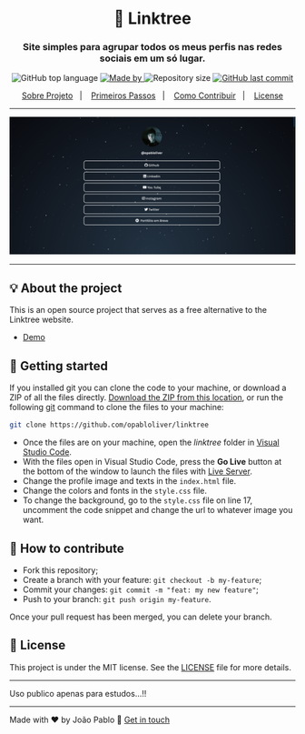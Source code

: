 <h1 align="center">🌲 Linktree</h1>
<h3 align="center">Site simples para agrupar todos os meus perfis nas redes sociais em um só lugar.</h3>

<p align="center">
  <img alt="GitHub top language" src="https://img.shields.io/github/languages/top/opabloliver/linktree?color=04D361&labelColor=000000">
  
  <a href="https://www.linkedin.com/in/opabloliver/">
    <img alt="Made by" src="https://img.shields.io/static/v1?label=made%20by&message=John%20Emerson&color=04D361&labelColor=000000">
  </a>
  
  <img alt="Repository size" src="https://img.shields.io/github/repo-size/opabloliver/linktree?color=04D361&labelColor=000000">
  
  <a href="https://github.com/opabloliver/linktree/commits/master">
    <img alt="GitHub last commit" src="https://img.shields.io/github/last-commit/opabloliver/linktree?color=04D361&labelColor=000000">
  </a>
</p>

<p align="center">
  <a href="#-about-the-project">Sobre Projeto</a>&nbsp;&nbsp;&nbsp;|&nbsp;&nbsp;&nbsp;
  <a href="#-getting-started">Primeiros Passos</a>&nbsp;&nbsp;&nbsp;|&nbsp;&nbsp;&nbsp;
  <a href="#-how-to-contribute">Como Contribuir</a>&nbsp;&nbsp;&nbsp;|&nbsp;&nbsp;&nbsp;
  <a href="#-license">License</a>
</p>

---

<p align="center">
  <img alt="screenshot" src="screenshot.png">
</p>

---

## 💡 About the project

This is an open source project that serves as a free alternative to the Linktree website.
- [Demo](https://opabloliver.github.io/linktree)

## 🚀 Getting started

If you installed git you can clone the code to your machine, or download a ZIP of all the files directly.
[Download the ZIP from this location](https://github.com/opabloliver/linktree/archive/master.zip), or run the following [git](https://git-scm.com/downloads) command to clone the files to your machine:
```bash
git clone https://github.com/opabloliver/linktree
```
- Once the files are on your machine, open the _linktree_ folder in [Visual Studio Code](https://code.visualstudio.com/).
- With the files open in Visual Studio Code, press the **Go Live** button at the bottom of the window to launch the files with [Live Server](https://marketplace.visualstudio.com/items?itemName=ritwickdey.LiveServer).
- Change the profile image and texts in the `index.html` file.
- Change the colors and fonts in the `style.css` file.
- To change the background, go to the `style.css` file on line 17, uncomment the code snippet and change the url to whatever image you want.

## 🤔 How to contribute

- Fork this repository;
- Create a branch with your feature: `git checkout -b my-feature`;
- Commit your changes: `git commit -m "feat: my new feature"`;
- Push to your branch: `git push origin my-feature`.

Once your pull request has been merged, you can delete your branch.

## 📝 License

This project is under the MIT license. See the [LICENSE](LICENSE.md) file for more details.

---

Uso publico apenas para estudos...!!

---

Made with ❤️ by João Pablo :wave: [Get in touch](https://opabloliver.github.io/linktree)
